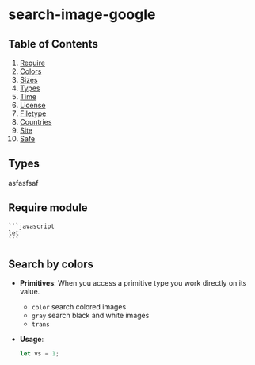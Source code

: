 # search-image-google

## Table of Contents
  1. [Require](#Require)
  1. [Colors](#Colors)
  1. [Sizes](#Sizes)
  1. [Types](#Types)
  1. [Time](#Time)
  1. [License](#License)
  1. [Filetype](#Filetype)
  1. [Countries](#Countries)
  1. [Site](#Site)
  1. [Safe](#Safe)
  
  ## Types
  <a name="Require"></a><a name="1.1"></a>
	asfasfsaf

## Require module
	```javascript
	let 
	```
	
## Search by colors
+ **Primitives**: When you access a primitive type you work directly on its value.
	+ `color` search colored images
	+ `gray`  search black and white images
	+ `trans`

+ **Usage**:
	```javascript
	let vs = 1;
	```
